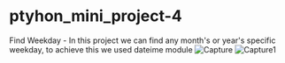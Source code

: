 # ptyhon_mini_project-4
Find Weekday - In this project we can find any month's or year's specific weekday, to achieve this we used dateime module
![Capture](https://user-images.githubusercontent.com/91747307/152655495-eab5e768-511b-4578-9a55-e0c522806016.JPG)
![Capture1](https://user-images.githubusercontent.com/91747307/152655513-fdc806cc-5ea9-47a4-9262-590e0606dbbe.JPG)
